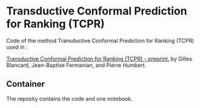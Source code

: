 # Transductive Conformal Prediction for Ranking (TCPR) 

Code of the method Transductive Conformal Prediction for Ranking (TCPR) used in :

[Transductive Conformal Prediction for Ranking (TCPR) - preprint.](????) by Gilles Blancard, Jean-Baptise Fermanian, and Pierre Humbert.

## Container

The reposity contains the code and one notebook.
